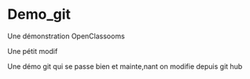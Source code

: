 # Demo_git
Une démonstration OpenClassooms


Une pétit modif

Une démo git qui se passe bien et mainte,nant on modifie depuis git hub
